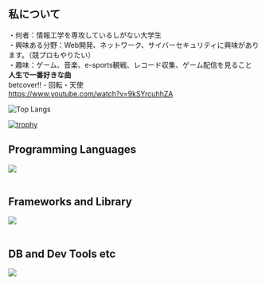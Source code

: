 ## 私について
・何者：情報工学を専攻しているしがない大学生  
・興味ある分野：Web開発、ネットワーク、サイバーセキュリティに興味があります。（競プロもやりたい）  
・趣味：ゲーム、音楽、e-sports観戦、レコード収集、ゲーム配信を見ること
**人生で一番好きな曲**  
betcover!! - 回転・天使  
https://www.youtube.com/watch?v=9kSYrcuhhZA  

  
  
![Top Langs](https://github-readme-stats.vercel.app/api/top-langs/?username=EtoEto32&layout=compact&langs_count=8)

[![trophy](https://github-profile-trophy.vercel.app/?username=EtoEto32)](https://github.com/ryo-ma/github-profile-trophy)
## Programming Languages

<img src="https://skillicons.dev/icons?i=html,css,js,typescript,python,c" /> <br /><br />

## Frameworks and Library

<img src="https://skillicons.dev/icons?i=vue,django" /> <br /><br />

## DB and Dev Tools etc

<img src="https://skillicons.dev/icons?i=mysql,postgresql,git,github,vscode,linux,notion,aws" /> <br /><br />
